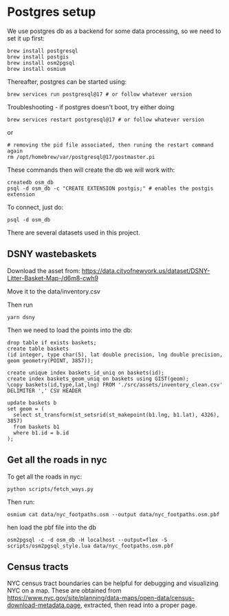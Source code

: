 
# Postgres setup

We use postgres db as a backend for some data processing, so we need to set it up first:
```
brew install postgresql
brew install postgis
brew install osm2pgsql
brew install osmium
```

Thereafter, postgres can be started using:
```
brew services run postgresql@17 # or follow whatever version
```
Troubleshooting - if postgres doesn't boot, try either doing
```
brew services restart postgresql@17 # or follow whatever version

```

or

```
# removing the pid file associated, then runing the restart command again
rm /opt/homebrew/var/postgresql@17/postmaster.pi
```

These commands then will create the db we will work with:
```
createdb osm_db
psql -d osm_db -c "CREATE EXTENSION postgis;" # enables the postgis extension
```

To connect, just do:
```
psql -d osm_db
```



There are several datasets used in this project.


## DSNY wastebaskets

Download the asset from:
https://data.cityofnewyork.us/dataset/DSNY-Litter-Basket-Map-/d6m8-cwh9

Move it to the data/inventory.csv

Then run

```
yarn dsny
```
Then we need to load the points into the db:
```
drop table if exists baskets;
create table baskets
(id integer, type char(5), lat double precision, lng double precision, geom geometry(POINT, 3857));

create unique index baskets_id_uniq on baskets(id);
create index baskets_geom_uniq on baskets using GIST(geom);
\copy baskets(id,type,lat,lng) FROM './src/assets/inventory_clean.csv' DELIMITER ',' CSV HEADER

update baskets b
set geom = (
  select st_transform(st_setsrid(st_makepoint(b1.lng, b1.lat), 4326), 3857)
  from baskets b1
  where b1.id = b.id
);
```


## Get all the roads in nyc

To get all the roads in nyc:

```
python scripts/fetch_ways.py
```

Then run:
```
osmium cat data/nyc_footpaths.osm --output data/nyc_footpaths.osm.pbf

```

hen load the pbf file into the db

```
osm2pgsql -c -d osm_db -H localhost --output=flex -S scripts/osm2pgsql_style.lua data/nyc_footpaths.osm.pbf
```

## Census tracts

NYC census tract boundaries can be helpful for debugging and visualizing NYC on a map. These are obtained from 
https://www.nyc.gov/site/planning/data-maps/open-data/census-download-metadata.page, extracted, then read into a proper 
page.


